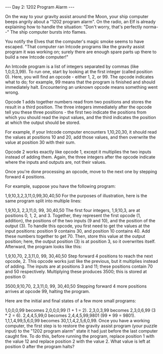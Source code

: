 --- Day 2: 1202 Program Alarm ---

On the way to your gravity assist around the Moon, your ship computer beeps angrily about a "1202 program alarm". On the
radio, an Elf is already explaining how to handle the situation: "Don't worry, that's perfectly norma--" The ship
computer bursts into flames.

You notify the Elves that the computer's magic smoke seems to have escaped. "That computer ran Intcode programs like the
gravity assist program it was working on; surely there are enough spare parts up there to build a new Intcode computer!"

An Intcode program is a list of integers separated by commas (like 1,0,0,3,99). To run one, start by looking at the
first integer (called position 0). Here, you will find an opcode - either 1, 2, or 99. The opcode indicates what to do;
for example, 99 means that the program is finished and should immediately halt. Encountering an unknown opcode means
something went wrong.

Opcode 1 adds together numbers read from two positions and stores the result in a third position. The three integers
immediately after the opcode tell you these three positions - the first two indicate the positions from which you should
read the input values, and the third indicates the position at which the output should be stored.

For example, if your Intcode computer encounters 1,10,20,30, it should read the values at positions 10 and 20, add those
values, and then overwrite the value at position 30 with their sum.

Opcode 2 works exactly like opcode 1, except it multiplies the two inputs instead of adding them. Again, the three
integers after the opcode indicate where the inputs and outputs are, not their values.

Once you're done processing an opcode, move to the next one by stepping forward 4 positions.

For example, suppose you have the following program:

1,9,10,3,2,3,11,0,99,30,40,50
For the purposes of illustration, here is the same program split into multiple lines:

1,9,10,3,
2,3,11,0,
99,
30,40,50
The first four integers, 1,9,10,3, are at positions 0, 1, 2, and 3. Together, they represent the first opcode
(1, addition), the positions of the two inputs (9 and 10), and the position of the output (3). To handle this opcode,
you first need to get the values at the input positions: position 9 contains 30, and position 10 contains 40. Add these
numbers together to get 70. Then, store this value at the output position; here, the output position (3) is at position
3, so it overwrites itself. Afterward, the program looks like this:

1,9,10,70,
2,3,11,0,
99,
30,40,50
Step forward 4 positions to reach the next opcode, 2. This opcode works just like the previous, but it multiplies
instead of adding. The inputs are at positions 3 and 11; these positions contain 70 and 50 respectively. Multiplying
these produces 3500; this is stored at position 0:

3500,9,10,70,
2,3,11,0,
99,
30,40,50
Stepping forward 4 more positions arrives at opcode 99, halting the program.

Here are the initial and final states of a few more small programs:

1,0,0,0,99 becomes 2,0,0,0,99 (1 + 1 = 2).
2,3,0,3,99 becomes 2,3,0,6,99 (3 * 2 = 6).
2,4,4,5,99,0 becomes 2,4,4,5,99,9801 (99 * 99 = 9801).
1,1,1,4,99,5,6,0,99 becomes 30,1,1,4,2,5,6,0,99.
Once you have a working computer, the first step is to restore the gravity assist program (your puzzle input) to the
"1202 program alarm" state it had just before the last computer caught fire. To do this, before running the program,
replace position 1 with the value 12 and replace position 2 with the value 2. What value is left at position 0 after the
program halts?